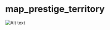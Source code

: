 # map_prestige_territory
![Alt text](http://i89.fastpic.ru/big/2017/1001/5a/e5b9d8545f46be6abd1914934145965a.jpg "Demo screen")
